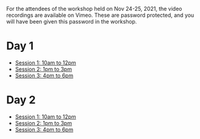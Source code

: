 For the attendees of the workshop held on Nov 24-25, 2021, the video recordings are available on Vimeo.
These are password protected, and you will have been given this password in the workshop.

# Day 1

* [Session 1: 10am to 12pm ](https://vimeo.com/649482531)
* [Session 2: 1pm to 3pm](https://vimeo.com/649558782)
* [Session 3: 4pm to 6pm](https://vimeo.com/649635386)

# Day 2

* [Session 1: 10am to 12pm](https://vimeo.com/649931705)
* [Session 2: 1pm to 3pm](https://vimeo.com/649997702)
* [Session 3: 4pm to 6pm](https://vimeo.com/650057482)

